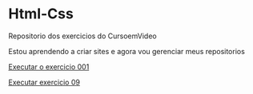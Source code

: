 # Html-Css
 Repositorio dos exercicios do CursoemVideo

 Estou aprendendo a criar sites e agora vou gerenciar meus repositorios

<a href="hhtps://ArthurHermes.github.io/Html-Css/Exercicios/Ex001/index.html"> Executar o exercicio 001 </a>

<a href="https://ArthurHermes.github.io/Html-Css/Exercicios/Ex009" target="_blank" >Executar exercicio 09</a>
